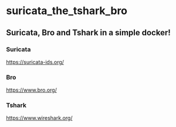 # suricata_the_tshark_bro
## Suricata, Bro and Tshark in a simple docker!

### Suricata
  https://suricata-ids.org/

### Bro
  https://www.bro.org/

### Tshark
  https://www.wireshark.org/
